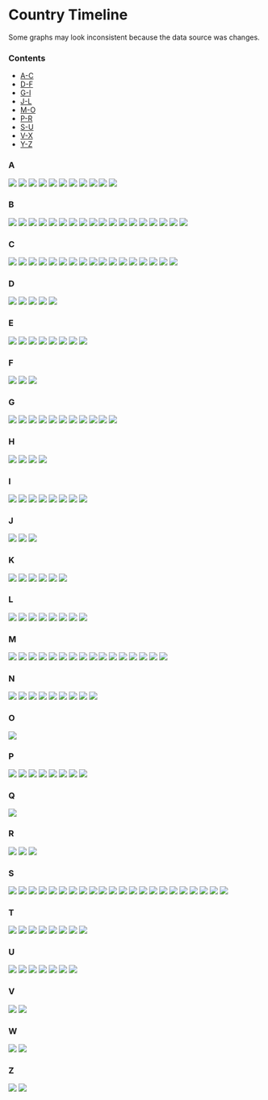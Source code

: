 # Country Timeline

Some graphs may look inconsistent because the data source was changes.

### Contents

  - [A-C](#A)
  - [D-F](#D)
  - [G-I](#G)
  - [J-L](#J)
  - [M-O](#M)
  - [P-R](#P)
  - [S-U](#S)
  - [V-X](#V)
  - [Y-Z](#Z)

### A
![](country_timeline/Afghanistan.png)
![](country_timeline/Albania.png)
![](country_timeline/Algeria.png)
![](country_timeline/Andorra.png)
![](country_timeline/Angola.png)
![](country_timeline/Antigua-and-Barbuda.png)
![](country_timeline/Argentina.png)
![](country_timeline/Armenia.png)
![](country_timeline/Australia.png)
![](country_timeline/Austria.png)
![](country_timeline/Azerbaijan.png)
### B
![](country_timeline/Bahamas.png)
![](country_timeline/Bahrain.png)
![](country_timeline/Bangladesh.png)
![](country_timeline/Barbados.png)
![](country_timeline/Belarus.png)
![](country_timeline/Belgium.png)
![](country_timeline/Belize.png)
![](country_timeline/Benin.png)
![](country_timeline/Bhutan.png)
![](country_timeline/Bolivia.png)
![](country_timeline/Bosnia-and-Herzegovina.png)
![](country_timeline/Botswana.png)
![](country_timeline/Brazil.png)
![](country_timeline/Brunei.png)
![](country_timeline/Bulgaria.png)
![](country_timeline/Burkina-Faso.png)
![](country_timeline/Burma.png)
![](country_timeline/Burundi.png)
### C
![](country_timeline/Cabo-Verde.png)
![](country_timeline/Cambodia.png)
![](country_timeline/Cameroon.png)
![](country_timeline/Canada.png)
![](country_timeline/Central-African-Republic.png)
![](country_timeline/Chad.png)
![](country_timeline/Chile.png)
![](country_timeline/China.png)
![](country_timeline/Colombia.png)
![](country_timeline/Congo-(Brazzaville).png)
![](country_timeline/Congo-(Kinshasa).png)
![](country_timeline/Costa-Rica.png)
![](country_timeline/Cote-d'Ivoire.png)
![](country_timeline/Croatia.png)
![](country_timeline/Cuba.png)
![](country_timeline/Cyprus.png)
![](country_timeline/Czechia.png)
### D
![](country_timeline/Denmark.png)
![](country_timeline/Diamond-Princess.png)
![](country_timeline/Djibouti.png)
![](country_timeline/Dominica.png)
![](country_timeline/Dominican-Republic.png)
### E
![](country_timeline/Ecuador.png)
![](country_timeline/Egypt.png)
![](country_timeline/El-Salvador.png)
![](country_timeline/Equatorial-Guinea.png)
![](country_timeline/Eritrea.png)
![](country_timeline/Estonia.png)
![](country_timeline/Eswatini.png)
![](country_timeline/Ethiopia.png)
### F
![](country_timeline/Fiji.png)
![](country_timeline/Finland.png)
![](country_timeline/France.png)
### G
![](country_timeline/Gabon.png)
![](country_timeline/Gambia.png)
![](country_timeline/Georgia.png)
![](country_timeline/Germany.png)
![](country_timeline/Ghana.png)
![](country_timeline/Greece.png)
![](country_timeline/Grenada.png)
![](country_timeline/Guatemala.png)
![](country_timeline/Guinea-Bissau.png)
![](country_timeline/Guinea.png)
![](country_timeline/Guyana.png)
### H
![](country_timeline/Haiti.png)
![](country_timeline/Holy-See.png)
![](country_timeline/Honduras.png)
![](country_timeline/Hungary.png)
### I
![](country_timeline/Iceland.png)
![](country_timeline/India.png)
![](country_timeline/Indonesia.png)
![](country_timeline/Iran.png)
![](country_timeline/Iraq.png)
![](country_timeline/Ireland.png)
![](country_timeline/Israel.png)
![](country_timeline/Italy.png)
### J
![](country_timeline/Jamaica.png)
![](country_timeline/Japan.png)
![](country_timeline/Jordan.png)
### K
![](country_timeline/Kazakhstan.png)
![](country_timeline/Kenya.png)
![](country_timeline/Korea,-South.png)
![](country_timeline/Kosovo.png)
![](country_timeline/Kuwait.png)
![](country_timeline/Kyrgyzstan.png)
### L
![](country_timeline/Laos.png)
![](country_timeline/Latvia.png)
![](country_timeline/Lebanon.png)
![](country_timeline/Liberia.png)
![](country_timeline/Libya.png)
![](country_timeline/Liechtenstein.png)
![](country_timeline/Lithuania.png)
![](country_timeline/Luxembourg.png)
### M
![](country_timeline/MS-Zaandam.png)
![](country_timeline/Madagascar.png)
![](country_timeline/Malawi.png)
![](country_timeline/Malaysia.png)
![](country_timeline/Maldives.png)
![](country_timeline/Mali.png)
![](country_timeline/Malta.png)
![](country_timeline/Mauritania.png)
![](country_timeline/Mauritius.png)
![](country_timeline/Mexico.png)
![](country_timeline/Moldova.png)
![](country_timeline/Monaco.png)
![](country_timeline/Mongolia.png)
![](country_timeline/Montenegro.png)
![](country_timeline/Morocco.png)
![](country_timeline/Mozambique.png)
### N
![](country_timeline/Namibia.png)
![](country_timeline/Nepal.png)
![](country_timeline/Netherlands.png)
![](country_timeline/New-Zealand.png)
![](country_timeline/Nicaragua.png)
![](country_timeline/Niger.png)
![](country_timeline/Nigeria.png)
![](country_timeline/North-Macedonia.png)
![](country_timeline/Norway.png)
### O
![](country_timeline/Oman.png)
### P
![](country_timeline/Pakistan.png)
![](country_timeline/Panama.png)
![](country_timeline/Papua-New-Guinea.png)
![](country_timeline/Paraguay.png)
![](country_timeline/Peru.png)
![](country_timeline/Philippines.png)
![](country_timeline/Poland.png)
![](country_timeline/Portugal.png)
### Q
![](country_timeline/Qatar.png)
### R
![](country_timeline/Romania.png)
![](country_timeline/Russia.png)
![](country_timeline/Rwanda.png)
### S
![](country_timeline/Saint-Kitts-and-Nevis.png)
![](country_timeline/Saint-Lucia.png)
![](country_timeline/Saint-Vincent-and-the-Grenadines.png)
![](country_timeline/San-Marino.png)
![](country_timeline/Saudi-Arabia.png)
![](country_timeline/Senegal.png)
![](country_timeline/Serbia.png)
![](country_timeline/Seychelles.png)
![](country_timeline/Sierra-Leone.png)
![](country_timeline/Singapore.png)
![](country_timeline/Slovakia.png)
![](country_timeline/Slovenia.png)
![](country_timeline/Somalia.png)
![](country_timeline/South-Africa.png)
![](country_timeline/South-Sudan.png)
![](country_timeline/Spain.png)
![](country_timeline/Sri-Lanka.png)
![](country_timeline/Sudan.png)
![](country_timeline/Suriname.png)
![](country_timeline/Sweden.png)
![](country_timeline/Switzerland.png)
![](country_timeline/Syria.png)
### T
![](country_timeline/Taiwan*.png)
![](country_timeline/Tanzania.png)
![](country_timeline/Thailand.png)
![](country_timeline/Timor-Leste.png)
![](country_timeline/Togo.png)
![](country_timeline/Trinidad-and-Tobago.png)
![](country_timeline/Tunisia.png)
![](country_timeline/Turkey.png)
### U
![](country_timeline/US.png)
![](country_timeline/Uganda.png)
![](country_timeline/Ukraine.png)
![](country_timeline/United-Arab-Emirates.png)
![](country_timeline/United-Kingdom.png)
![](country_timeline/Uruguay.png)
![](country_timeline/Uzbekistan.png)
### V
![](country_timeline/Venezuela.png)
![](country_timeline/Vietnam.png)
### W
![](country_timeline/West-Bank-and-Gaza.png)
![](country_timeline/Western-Sahara.png)
### Z
![](country_timeline/Zambia.png)
![](country_timeline/Zimbabwe.png)